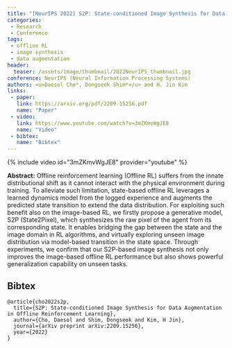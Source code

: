 ```yaml
---
title: "[NeurIPS 2022] S2P: State-conditioned Image Synthesis for Data Augmentation in Offline Reinforcement Learning"
categories:
 - Research
 - Conference
tags:
 - offline RL
 - image synthesis
 - data augmentation
header:
  teaser: /assets/image/thumbnail/2022NeurIPS_thumbnail.jpg
conference: NeurIPS (Neural Information Processing Systems)
authors: <u>Daesol Cho*, Dongseok Shim*</u> and H. Jin Kim
links:
 - paper: 
   link: https://arxiv.org/pdf/2209.15256.pdf
   name: "Paper"
 - video:
   link: https://www.youtube.com/watch?v=3mZKmvWgJE8
   name: "Video"
 - bibtex: 
   name: "Bibtex"
---
```


{% include video id="3mZKmvWgJE8" provider="youtube" %}

**Abstract:** Offline reinforcement learning (Offline RL) suffers from the innate distributional shift as it cannot interact with the physical environment during training. To alleviate such limitation, state-based offline RL leverages a learned dynamics model from the logged experience and augments the predicted state transition to extend the data distribution. For exploiting such benefit also on the image-based RL, we firstly propose a generative model, S2P (State2Pixel), which synthesizes the raw pixel of the agent from its corresponding state. It enables bridging the gap between the state and the image domain in RL algorithms, and virtually exploring unseen image distribution via model-based transition in the state space. Through experiments, we confirm that our S2P-based image synthesis not only improves the image-based offline RL performance but also shows powerful generalization capability on unseen tasks.

## Bibtex <a id="bibtex"></a>
```
@article{cho2022s2p,
  title={S2P: State-conditioned Image Synthesis for Data Augmentation in Offline Reinforcement Learning},
  author={Cho, Daesol and Shim, Dongseok and Kim, H Jin},
  journal={arXiv preprint arXiv:2209.15256},
  year={2022}
}
```